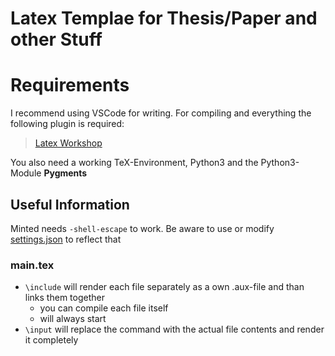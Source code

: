 # Latex Templae for Thesis/Paper and other Stuff

# Requirements

I recommend using VSCode for writing. For compiling and everything the following plugin is required:

> [Latex Workshop](https://marketplace.visualstudio.com/items?itemName=James-Yu.latex-workshop)

You also need a working TeX-Environment, Python3 and the Python3-Module **Pygments** 

## Useful Information

Minted needs `-shell-escape` to work. Be aware to use or modify [settings.json](.vscode/settings.json) to reflect that
### main.tex

- `\include` will render each file separately as a own .aux-file and than links them together
  - you can compile each file itself
  - will always start 
- `\input` will replace the command with the actual file contents and render it completely